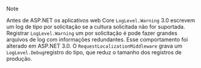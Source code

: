 > [!NOTE]
> Antes de ASP.NET os aplicativos web Core `LogLevel.Warning` 3.0 escrevem um log de tipo por solicitação se a cultura solicitada não for suportada. Registrar `LogLevel.Warning` um por solicitação é pode fazer grandes arquivos de log com informações redundantes. Esse comportamento foi alterado em ASP.NET 3.0. O `RequestLocalizationMiddleware` grava um `LogLevel.Debug`registro do tipo, que reduz o tamanho dos registros de produção.